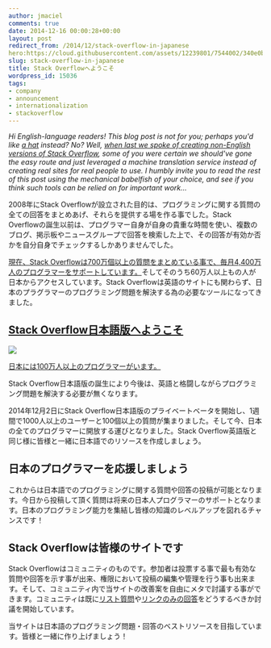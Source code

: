 ```yaml
---
author: jmaciel
comments: true
date: 2014-12-16 00:00:28+00:00
layout: post
redirect_from: /2014/12/stack-overflow-in-japanese
hero:https://cloud.githubusercontent.com/assets/12239801/7544002/340e0b9e-f597-11e4-8d60-21d6d951d1a6.jpg
slug: stack-overflow-in-japanese
title: Stack Overflowへようこそ
wordpress_id: 15036
tags:
- company
- announcement
- internationalization
- stackoverflow
---
```


_Hi English-language readers! This blog post is not for you; perhaps you'd like [a hat](http://blog.stackoverflow.com/2014/12/winter-bash-2014/) instead? No? Well, [when last we spoke of creating non-English versions of Stack Overflow](http://blog.stackoverflow.com/2014/02/cant-we-all-be-reasonable-and-speak-english/), some of you were certain we should've gone the easy route and just leveraged a machine translation service instead of creating real sites for real people to use. I humbly invite you to read the rest of this post using the mechanical babelfish of your choice, and see if you think such tools can be relied on for important work..._


2008年にStack Overflowが設立された目的は、プログラミングに関する質問の全ての回答をまとめあげ、それらを提供する場を作る事でした。Stack Overflowの誕生以前は、プログラマー自身が自身の貴重な時間を使い、複数のブログ、掲示板やニュースグループで回答を検索した上で、その回答が有効か否かを自分自身でチェックするしかありませんでした。





[現在、Stack Overflowは700万個以上の質問をまとめている事で、毎月4,400万人のプログラマーをサポートしています。](https://www.quantcast.com/stackoverflow.com)そしてそのうち60万人以上もの人が日本からアクセスしています。Stack Overflowは英語のサイトにも関わらず、日本のプラグラマーのプログラミング問題を解決する為の必要なツールになってきました。





## [Stack Overflow日本語版へようこそ](http://ja.stackoverflow.com/)



[![](http://i.stack.imgur.com/mLLK5.png)](http://ja.stackoverflow.com/)





[日本には100万人以上のプログラマーがいます。](http://utashiro.hatenablog.com/entry/20090617/1245201611)




Stack Overflow日本語版の誕生により今後は、英語と格闘しながらプログラミング問題を解決する必要が無くなります。








2014年12月2日にStack Overflow日本語版のプライベートベータを開始し、1週間で1000人以上のユーザーと100個以上の質問が集まりました。そして今、日本の全てのプログラマーに開放する運びとなりました。Stack Overflow英語版と同じ様に皆様と一緒に日本語でのリソースを作成しましょう。





## 日本のプログラマーを応援しましょう





これからは日本語でのプログラミングに関する質問や回答の投稿が可能となります。今日から投稿して頂く質問は将来の日本人プログラマーのサポートとなります。日本のプログラミング能力を集結し皆様の知識のレベルアップを図れるチャンスです！





## Stack Overflowは皆様のサイトです





Stack Overflowはコミュニティのものです。参加者は投票する事で最も有効な質問や回答を示す事が出来、権限において投稿の編集や管理を行う事も出来ます。そして、コミュニティ内で当サイトの改善案を自由にメタで討議する事ができます。コミュニティは既に[リスト質問](http://meta.ja.stackoverflow.com/questions/1381/x%E3%81%AE%E4%B8%80%E8%A6%A7%E3%81%8C%E7%9F%A5%E3%82%8A%E3%81%9F%E3%81%84-%E3%81%A8%E3%81%84%E3%81%86%E8%B3%AA%E5%95%8F%E3%81%AE%E5%82%BE%E5%90%91%E3%81%A8%E4%BB%96%E3%82%B5%E3%82%A4%E3%83%88%E3%81%A7%E3%81%AE%E5%AF%BE%E5%BF%9C)や[リンクのみの回答](http://meta.ja.stackoverflow.com/questions/257/%E8%B3%AA%E5%95%8F%E3%81%AE%E5%86%85%E5%AE%B9%E3%81%8C%E8%8B%B1%E8%AA%9E%E7%89%88so%E3%81%A8%E9%87%8D%E8%A4%87%E3%81%99%E3%82%8B%E5%A0%B4%E5%90%88%E3%81%AE%E5%BC%95%E7%94%A8%E3%83%9E%E3%83%8A%E3%83%BC)をどうするべきか討議を開始しています。




当サイトは日本語のプログラミング問題・回答のベストリソースを目指しています。皆様と一緒に作り上げましょう！
